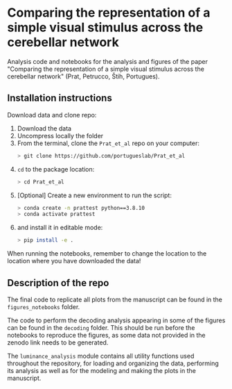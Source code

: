 # Comparing the representation of a simple visual stimulus across the cerebellar network
Analysis code and notebooks for the analysis and figures of the paper "Comparing the representation of a simple visual stimulus across the cerebellar network" (Prat, Petrucco, Štih, Portugues).

## Installation instructions

Download data and clone repo:
1. Download the data
2. Uncompress locally the folder
3. From the terminal, clone the `Prat_et_al` repo on your computer:
    ```bash
    > git clone https://github.com/portugueslab/Prat_et_al
    ```
4. `cd` to the package location:
    ```bash
    > cd Prat_et_al
    ```
5. [Optional] Create a new environment to run the script:
    ```bash
    > conda create -n prattest python==3.8.10
    > conda activate prattest
    ```
6. and install it in editable mode:
    ```bash
    > pip install -e . 
    ```
    
When running the notebooks, remember to change the location to the location where you have downloaded the data!

## Description of the repo
The final code to replicate all plots from the manuscript can be found in the `figures_notebooks` folder.

The code to perform the decoding analysis appearing in some of the figures can be found in the `decoding` folder. This should be run before the notebooks to reproduce the figures, as some data not provided in the zenodo link needs to be generated. 

The `luminance_analysis` module contains all utility functions used throughout the repository, for loading and organizing the data, performing its analysis as well as for the modeling and making the plots in the manuscript.
